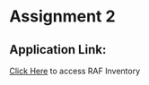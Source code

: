 # Assignment 2

## Application Link: 
[Click Here](https://raf-inventory.adaptable.app/main/) to access RAF Inventory

